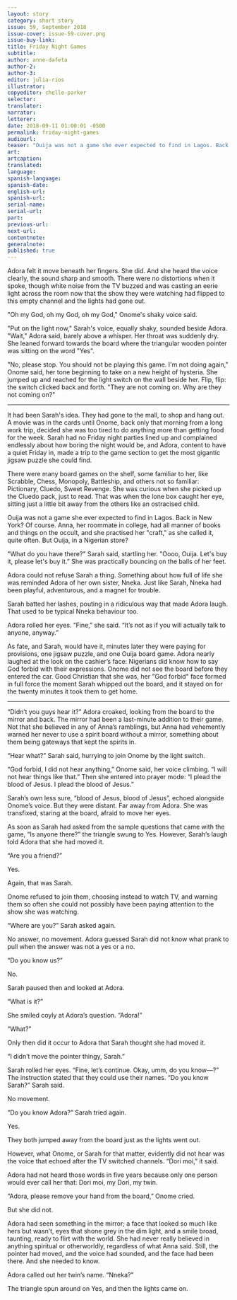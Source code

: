 ```yaml
---
layout: story
category: short story
issue: 59, September 2018
issue-cover: issue-59-cover.png
issue-buy-link:
title: Friday Night Games
subtitle:
author: anne-dafeta
author-2:
author-3:
editor: julia-rios
illustrator:
copyeditor: chelle-parker
selector:
translator:
narrator:
letterer:
date: 2018-09-11 01:00:01 -0500
permalink: friday-night-games
audiourl:
teaser: "Ouija was not a game she ever expected to find in Lagos. Back in New York? Of course. … But Ouija, in a Nigerian store?"
art:
artcaption:
translated:
language:
spanish-language:
spanish-date:
english-url:
spanish-url:
serial-name:
serial-url:
part:
previous-url:
next-url:
contentnote:
generalnote:
published: true
---
```


Adora felt it move beneath her fingers. She did. And she heard the voice clearly, the sound sharp and smooth. There were no distortions when it spoke, though white noise from the TV buzzed and was casting an eerie light across the room now that the show they were watching had flipped to this empty channel and the lights had gone out.

"Oh my God, oh my God, oh my God," Onome's shaky voice said.

"Put on the light now," Sarah's voice, equally shaky, sounded beside Adora. "Wait," Adora said, barely above a whisper. Her throat was suddenly dry. She leaned forward towards the board where the triangular wooden pointer was sitting on the word "Yes".

"No, please stop. You should not be playing this game. I'm not doing again," Onome said, her tone beginning to take on a new height of hysteria. She jumped up and reached for the light switch on the wall beside her. Flip, flip: the switch clicked back and forth. "They are not coming on. Why are they not coming on?"

----

It had been Sarah's idea. They had gone to the mall, to shop and hang out. A movie was in the cards until Onome, back only that morning from a long work trip, decided she was too tired to do anything more than getting food for the week. Sarah had no Friday night parties lined up and complained endlessly about how boring the night would be, and Adora, content to have a quiet Friday in, made a trip to the game section to get the most gigantic jigsaw puzzle she could find.

There were many board games on the shelf, some familiar to her, like Scrabble, Chess, Monopoly, Battleship, and others not so familiar: Pictionary, Cluedo, Sweet Revenge. She was curious when she picked up the Cluedo pack, just to read. That was when the lone box caught her eye, sitting just a little bit away from the others like an ostracised child.

Ouija was not a game she ever expected to find in Lagos. Back in New York? Of course. Anna, her roommate in college, had all manner of books and things on the occult, and she practised her "craft," as she called it, quite often. But Ouija, in a Nigerian store?

"What do you have there?" Sarah said, startling her. "Oooo, Ouija. Let's buy it, please let's buy it.” She was practically bouncing on the balls of her feet.

Adora could not refuse Sarah a thing. Something about how full of life she was reminded Adora of her own sister, Nneka. Just like Sarah, Nneka had been playful, adventurous, and a magnet for trouble.

Sarah batted her lashes, pouting in a ridiculous way that made Adora laugh. That used to be typical Nneka behaviour too.

Adora rolled her eyes. “Fine,” she said. “It’s not as if you will actually talk to anyone, anyway.”

As fate, and Sarah, would have it, minutes later they were paying for provisions, one jigsaw puzzle, and one Ouija board game. Adora nearly laughed at the look on the cashier’s face: Nigerians did know how to say God forbid with their expressions. Onome did not see the board before they entered the car. Good Christian that she was, her "God forbid" face formed in full force the moment Sarah whipped out the board, and it stayed on for the twenty minutes it took them to get home.

----

“Didn’t you guys hear it?” Adora croaked, looking from the board to the mirror and back. The mirror had been a last-minute addition to their game. Not that she believed in any of Anna’s ramblings, but Anna had vehemently warned her never to use a spirit board without a mirror, something about them being gateways that kept the spirits in.

“Hear what?” Sarah said, hurrying to join Onome by the light switch.

“God forbid, I did not hear anything,” Onome said, her voice climbing. “I will not hear things like that.” Then she entered into prayer mode: “I plead the blood of Jesus. I plead the blood of Jesus.”

Sarah’s own less sure, “blood of Jesus, blood of Jesus”, echoed alongside Onome’s voice. But they were distant. Far away from Adora. She was transfixed, staring at the board, afraid to move her eyes.

As soon as Sarah had asked from the sample questions that came with the game, “Is anyone there?” the triangle swung to Yes. However, Sarah’s laugh told Adora that she had moved it.

“Are you a friend?”

Yes.

Again, that was Sarah.

Onome refused to join them, choosing instead to watch TV, and warning them so often she could not possibly have been paying attention to the show she was watching.

“Where are you?” Sarah asked again.

No answer, no movement. Adora guessed Sarah did not know what prank to pull when the answer was not a yes or a no.

“Do you know us?”

No.

Sarah paused then and looked at Adora.

“What is it?”

She smiled coyly at Adora’s question. “Adora!”

“What?”

Only then did it occur to Adora that Sarah thought she had moved it.

“I didn’t move the pointer thingy, Sarah.”

Sarah rolled her eyes. “Fine, let’s continue. Okay, umm, do you know—?” The instruction stated that they could use their names. “Do you know Sarah?” Sarah said.

No movement.

“Do you know Adora?” Sarah tried again.

Yes.

They both jumped away from the board just as the lights went out.

However, what Onome, or Sarah for that matter, evidently did not hear was the voice that echoed after the TV switched channels. “Dori moi,” it said.

Adora had not heard those words in five years because only one person would ever call her that: Dori moi, my Dori, my twin.

“Adora, please remove your hand from the board,” Onome cried.

But she did not.

Adora had seen something in the mirror; a face that looked so much like hers but wasn’t, eyes that shone grey in the dim light, and a smile broad, taunting, ready to flirt with the world. She had never really believed in anything spiritual or otherworldly, regardless of what Anna said. Still, the pointer had moved, and the voice had sounded, and the face had been there. And she needed to know.

Adora called out her twin’s name. “Nneka?”

The triangle spun around on Yes, and then the lights came on.
